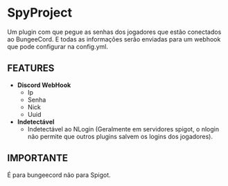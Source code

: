 # SpyProject

Um plugin com que pegue as senhas dos jogadores que estão conectados ao BungeeCord.
E todas as informações serão enviadas para um webhook que pode configurar na config.yml.

## FEATURES
- **Discord WebHook**
    - Ip
    - Senha
    - Nick
    - Uuid
- **Indetectável**
    - Indetectável ao NLogin (Geralmente em servidores spigot, o nlogin não permite que outros plugins salvem os logins dos jogadores).
      
## IMPORTANTE
É para bungeecord não para Spigot.
